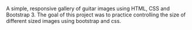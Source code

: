 A simple, responsive gallery of guitar images using HTML, CSS and Bootstrap 3. The goal of this project was to
practice controlling the size of different sized images using bootstrap and css.